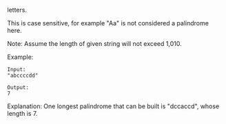letters.

This is case sensitive, for example "Aa" is not considered a palindrome here.

Note:
Assume the length of given string will not exceed 1,010.

Example:
```
Input:
"abccccdd"

Output:
7
```
Explanation:
One longest palindrome that can be built is "dccaccd", whose length is 7.

